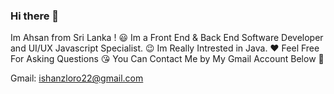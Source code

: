 ### Hi there 👋

Im Ahsan from Sri Lanka ! 😃
Im a Front End & Back End Software Developer and UI/UX Javascript Specialist. 😉
Im Really Intrested in Java. ❤️
Feel Free For Asking Questions 😘
You Can Contact Me by My Gmail Account Below 👊

Gmail: ishanzloro22@gmail.com

